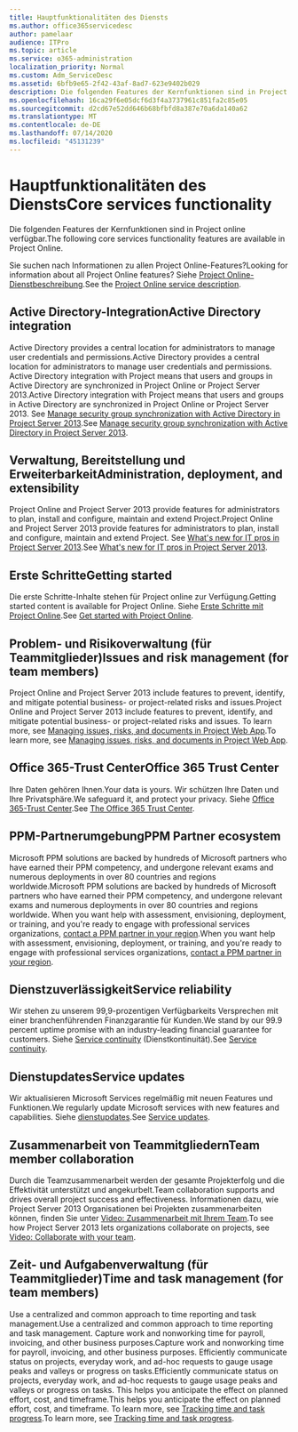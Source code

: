 ```yaml
---
title: Hauptfunktionalitäten des Diensts
ms.author: office365servicedesc
author: pamelaar
audience: ITPro
ms.topic: article
ms.service: o365-administration
localization_priority: Normal
ms.custom: Adm_ServiceDesc
ms.assetid: 6bfb9e65-2f42-43af-8ad7-623e9402b029
description: Die folgenden Features der Kernfunktionen sind in Project online verfügbar.
ms.openlocfilehash: 16ca29f6e05dcf6d3f4a3737961c851fa2c85e05
ms.sourcegitcommit: d2cd67e52dd646b68bfbfd8a387e70a6da140a62
ms.translationtype: MT
ms.contentlocale: de-DE
ms.lasthandoff: 07/14/2020
ms.locfileid: "45131239"
---
```

# <a name="core-services-functionality"></a><span data-ttu-id="ff21f-103">Hauptfunktionalitäten des Diensts</span><span class="sxs-lookup"><span data-stu-id="ff21f-103">Core services functionality</span></span>

<span data-ttu-id="ff21f-104">Die folgenden Features der Kernfunktionen sind in Project online verfügbar.</span><span class="sxs-lookup"><span data-stu-id="ff21f-104">The following core services functionality features are available in Project Online.</span></span>
  
<span data-ttu-id="ff21f-105">Sie suchen nach Informationen zu allen Project Online-Features?</span><span class="sxs-lookup"><span data-stu-id="ff21f-105">Looking for information about all Project Online features?</span></span> <span data-ttu-id="ff21f-106">Siehe [Project Online-Dienstbeschreibung](project-online-service-description.md).</span><span class="sxs-lookup"><span data-stu-id="ff21f-106">See the [Project Online service description](project-online-service-description.md).</span></span>
  
## <a name="active-directory-integration"></a><span data-ttu-id="ff21f-107">Active Directory-Integration</span><span class="sxs-lookup"><span data-stu-id="ff21f-107">Active Directory integration</span></span>

<span data-ttu-id="ff21f-108">Active Directory provides a central location for administrators to manage user credentials and permissions.</span><span class="sxs-lookup"><span data-stu-id="ff21f-108">Active Directory provides a central location for administrators to manage user credentials and permissions.</span></span> <span data-ttu-id="ff21f-109">Active Directory integration with Project means that users and groups in Active Directory are synchronized in Project Online or Project Server 2013.</span><span class="sxs-lookup"><span data-stu-id="ff21f-109">Active Directory integration with Project means that users and groups in Active Directory are synchronized in Project Online or Project Server 2013.</span></span> <span data-ttu-id="ff21f-110">See [Manage security group synchronization with Active Directory in Project Server 2013](https://go.microsoft.com/fwlink/p/?LinkId=402631).</span><span class="sxs-lookup"><span data-stu-id="ff21f-110">See [Manage security group synchronization with Active Directory in Project Server 2013](https://go.microsoft.com/fwlink/p/?LinkId=402631).</span></span>
  
## <a name="administration-deployment-and-extensibility"></a><span data-ttu-id="ff21f-111">Verwaltung, Bereitstellung und Erweiterbarkeit</span><span class="sxs-lookup"><span data-stu-id="ff21f-111">Administration, deployment, and extensibility</span></span>

<span data-ttu-id="ff21f-112">Project Online and Project Server 2013 provide features for administrators to plan, install and configure, maintain and extend Project.</span><span class="sxs-lookup"><span data-stu-id="ff21f-112">Project Online and Project Server 2013 provide features for administrators to plan, install and configure, maintain and extend Project.</span></span> <span data-ttu-id="ff21f-113">See [What's new for IT pros in Project Server 2013](https://go.microsoft.com/fwlink/p/?LinkId=272017).</span><span class="sxs-lookup"><span data-stu-id="ff21f-113">See [What's new for IT pros in Project Server 2013](https://go.microsoft.com/fwlink/p/?LinkId=272017).</span></span>
  
## <a name="getting-started"></a><span data-ttu-id="ff21f-114">Erste Schritte</span><span class="sxs-lookup"><span data-stu-id="ff21f-114">Getting started</span></span>

<span data-ttu-id="ff21f-115">Die erste Schritte-Inhalte stehen für Project online zur Verfügung.</span><span class="sxs-lookup"><span data-stu-id="ff21f-115">Getting started content is available for Project Online.</span></span> <span data-ttu-id="ff21f-116">Siehe [Erste Schritte mit Project Online](https://support.office.com/en-us/article/Get-started-with-Project-Online-E3E5F64F-ADA5-4F9D-A578-130B2D4E5F11?ui=en-US&amp;rs=en-US&amp;ad=US).</span><span class="sxs-lookup"><span data-stu-id="ff21f-116">See [Get started with Project Online](https://support.office.com/en-us/article/Get-started-with-Project-Online-E3E5F64F-ADA5-4F9D-A578-130B2D4E5F11?ui=en-US&amp;rs=en-US&amp;ad=US).</span></span>
  
## <a name="issues-and-risk-management-for-team-members"></a><span data-ttu-id="ff21f-117">Problem- und Risikoverwaltung (für Teammitglieder)</span><span class="sxs-lookup"><span data-stu-id="ff21f-117">Issues and risk management (for team members)</span></span>

<span data-ttu-id="ff21f-118">Project Online and Project Server 2013 include features to prevent, identify, and mitigate potential business- or project-related risks and issues.</span><span class="sxs-lookup"><span data-stu-id="ff21f-118">Project Online and Project Server 2013 include features to prevent, identify, and mitigate potential business- or project-related risks and issues.</span></span> <span data-ttu-id="ff21f-119">To learn more, see [Managing issues, risks, and documents in Project Web App](https://go.microsoft.com/fwlink/?LinkId=402634).</span><span class="sxs-lookup"><span data-stu-id="ff21f-119">To learn more, see [Managing issues, risks, and documents in Project Web App](https://go.microsoft.com/fwlink/?LinkId=402634).</span></span>
  
## <a name="office-365-trust-center"></a><span data-ttu-id="ff21f-120">Office 365-Trust Center</span><span class="sxs-lookup"><span data-stu-id="ff21f-120">Office 365 Trust Center</span></span>

<span data-ttu-id="ff21f-121">Ihre Daten gehören Ihnen.</span><span class="sxs-lookup"><span data-stu-id="ff21f-121">Your data is yours.</span></span> <span data-ttu-id="ff21f-122">Wir schützen Ihre Daten und Ihre Privatsphäre.</span><span class="sxs-lookup"><span data-stu-id="ff21f-122">We safeguard it, and protect your privacy.</span></span> <span data-ttu-id="ff21f-123">Siehe [Office 365-Trust Center](https://go.microsoft.com/fwlink/?LinkId=402637).</span><span class="sxs-lookup"><span data-stu-id="ff21f-123">See [The Office 365 Trust Center](https://go.microsoft.com/fwlink/?LinkId=402637).</span></span>
  
## <a name="ppm-partner-ecosystem"></a><span data-ttu-id="ff21f-124">PPM-Partnerumgebung</span><span class="sxs-lookup"><span data-stu-id="ff21f-124">PPM Partner ecosystem</span></span>

<span data-ttu-id="ff21f-125">Microsoft PPM solutions are backed by hundreds of Microsoft partners who have earned their PPM competency, and undergone relevant exams and numerous deployments in over 80 countries and regions worldwide.</span><span class="sxs-lookup"><span data-stu-id="ff21f-125">Microsoft PPM solutions are backed by hundreds of Microsoft partners who have earned their PPM competency, and undergone relevant exams and numerous deployments in over 80 countries and regions worldwide.</span></span> <span data-ttu-id="ff21f-126">When you want help with assessment, envisioning, deployment, or training, and you're ready to engage with professional services organizations, [contact a PPM partner in your region](https://go.microsoft.com/fwlink/p/?LinkId=272646).</span><span class="sxs-lookup"><span data-stu-id="ff21f-126">When you want help with assessment, envisioning, deployment, or training, and you're ready to engage with professional services organizations, [contact a PPM partner in your region](https://go.microsoft.com/fwlink/p/?LinkId=272646).</span></span>
  
## <a name="service-reliability"></a><span data-ttu-id="ff21f-127">Dienstzuverlässigkeit</span><span class="sxs-lookup"><span data-stu-id="ff21f-127">Service reliability</span></span>

<span data-ttu-id="ff21f-128">Wir stehen zu unserem 99,9-prozentigen Verfügbarkeits Versprechen mit einer branchenführenden Finanzgarantie für Kunden.</span><span class="sxs-lookup"><span data-stu-id="ff21f-128">We stand by our 99.9 percent uptime promise with an industry-leading financial guarantee for customers.</span></span> <span data-ttu-id="ff21f-129">Siehe [Service continuity](https://go.microsoft.com/fwlink/?LinkId=402653) (Dienstkontinuität).</span><span class="sxs-lookup"><span data-stu-id="ff21f-129">See [Service continuity](https://go.microsoft.com/fwlink/?LinkId=402653).</span></span>
  
## <a name="service-updates"></a><span data-ttu-id="ff21f-130">Dienstupdates</span><span class="sxs-lookup"><span data-stu-id="ff21f-130">Service updates</span></span>

<span data-ttu-id="ff21f-131">Wir aktualisieren Microsoft Services regelmäßig mit neuen Features und Funktionen.</span><span class="sxs-lookup"><span data-stu-id="ff21f-131">We regularly update Microsoft services with new features and capabilities.</span></span> <span data-ttu-id="ff21f-132">Siehe [dienstupdates](../office-365-platform-service-description/service-updates.md).</span><span class="sxs-lookup"><span data-stu-id="ff21f-132">See [Service updates](../office-365-platform-service-description/service-updates.md).</span></span>
  
## <a name="team-member-collaboration"></a><span data-ttu-id="ff21f-133">Zusammenarbeit von Teammitgliedern</span><span class="sxs-lookup"><span data-stu-id="ff21f-133">Team member collaboration</span></span>

<span data-ttu-id="ff21f-134">Durch die Teamzusammenarbeit werden der gesamte Projekterfolg und die Effektivität unterstützt und angekurbelt.</span><span class="sxs-lookup"><span data-stu-id="ff21f-134">Team collaboration supports and drives overall project success and effectiveness.</span></span> <span data-ttu-id="ff21f-135">Informationen dazu, wie Project Server 2013 Organisationen bei Projekten zusammenarbeiten können, finden Sie unter [Video: Zusammenarbeit mit Ihrem Team](https://go.microsoft.com/fwlink/?LinkId=402628).</span><span class="sxs-lookup"><span data-stu-id="ff21f-135">To see how Project Server 2013 lets organizations collaborate on projects, see [Video: Collaborate with your team](https://go.microsoft.com/fwlink/?LinkId=402628).</span></span>
  
## <a name="time-and-task-management-for-team-members"></a><span data-ttu-id="ff21f-136">Zeit- und Aufgabenverwaltung (für Teammitglieder)</span><span class="sxs-lookup"><span data-stu-id="ff21f-136">Time and task management (for team members)</span></span>

<span data-ttu-id="ff21f-137">Use a centralized and common approach to time reporting and task management.</span><span class="sxs-lookup"><span data-stu-id="ff21f-137">Use a centralized and common approach to time reporting and task management.</span></span> <span data-ttu-id="ff21f-138">Capture work and nonworking time for payroll, invoicing, and other business purposes.</span><span class="sxs-lookup"><span data-stu-id="ff21f-138">Capture work and nonworking time for payroll, invoicing, and other business purposes.</span></span> <span data-ttu-id="ff21f-139">Efficiently communicate status on projects, everyday work, and ad-hoc requests to gauge usage peaks and valleys or progress on tasks.</span><span class="sxs-lookup"><span data-stu-id="ff21f-139">Efficiently communicate status on projects, everyday work, and ad-hoc requests to gauge usage peaks and valleys or progress on tasks.</span></span> <span data-ttu-id="ff21f-140">This helps you anticipate the effect on planned effort, cost, and timeframe.</span><span class="sxs-lookup"><span data-stu-id="ff21f-140">This helps you anticipate the effect on planned effort, cost, and timeframe.</span></span> <span data-ttu-id="ff21f-141">To learn more, see [Tracking time and task progress](https://go.microsoft.com/fwlink/p/?LinkId=271321).</span><span class="sxs-lookup"><span data-stu-id="ff21f-141">To learn more, see [Tracking time and task progress](https://go.microsoft.com/fwlink/p/?LinkId=271321).</span></span>
  